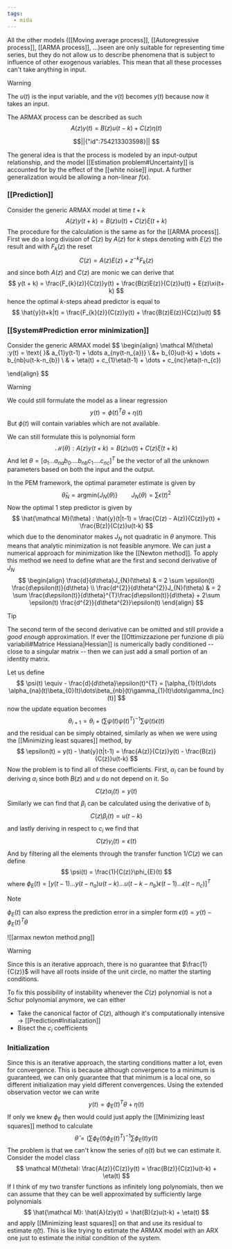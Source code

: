 ```yaml
---
tags:
  - mida
---
```

All the other models ([[Moving average process]], [[Autoregressive process]], [[ARMA process]], ...)seen are only suitable for representing time series, but they do not allow us to describe phenomena that is subject to influence of other exogenous variables. This mean that all these processes can't take anything in input. 

>[!warning]
>The $u(t)$ is the input variable, and the $v(t)$ becomes $y(t)$ because now it takes an input.

The ARMAX process can be described as such
$$
A(z)y(t) = B(z)u(t-k) + C(z)\eta(t)
$$

```math
||{"id":754213303598}||


```
The general idea is that the process is modeled by an input-output relationship, and the model [[Estimation problem#Uncertainty]] is accounted for by the effect of the [[white noise]] input. A further generalization would be allowing a non-linear $f(x)$.
### [[Prediction]]

Consider the generic ARMAX model at time $t+k$
$$
A(z)y(t+k) = B(z)u(t) + C(z)\xi(t + k)
$$
The procedure for the calculation is the same as for the [[ARMA process]]. First we do a long division of $C(z)$ by $A(z)$ for $k$ steps denoting with $E(z)$ the result and with $F_{k}(z)$ the reset
$$
C(z) = A(z)E(z) + z^{-k}F_{k}(z)
$$
and since both $A(z)$ and $C(z)$ are monic we can derive that
$$
y(t + k) = \frac{F_{k}(z)}{C(z)}y(t) + \frac{B(z)E(z)}{C(z)}u(t) + E(z)\xi(t+ k)
$$
hence the optimal $k$-steps ahead predictor is equal to
$$
\hat{y}(t+k|t) = \frac{F_{k}(z)}{C(z)}y(t) + \frac{B(z)E(z)}{C(z)}u(t)
$$
### [[System#Prediction error minimization]]

Consider the generic ARMAX model
$$
\begin{align}
\mathcal  M(\theta) :y(t)  = \text{ }& a_{1}y(t-1) + \dots a_{ny(t-n_{a})} \\
  &+ b_{0}u(t-k) + \dots + b_{nb}u(t-k-n_{b})  \\
 & + \eta(t) + c_{1}\eta(t-1) + \dots + c_{nc}\eta(t-n_{c})

\end{align}
$$
>[!warning]
>We could still formulate the model as a linear regression
>$$
>y(t) = \phi(t)^{T}\theta + \eta(t)
>$$
>But $\phi(t)$ will contain variables which are not available.  

We can still formulate this is polynomial form
$$
\mathcal  M(\theta): A(z)y(t+k) = B(z)u(t) + C(z)\xi(t + k)
$$
And let $\theta = [a_{1}\dots a_{na}b_{0}\dots.b_{nb}c_{1}\dots.c_{nc}]^{T}$ be the vector of all the unknown parameters based on both the input and the output.  

In the PEM framework, the optimal parameter estimate is given by
$$
\hat{\theta}_{N} = \text{argmin}\{ J_{N}(\theta) \} \qquad J_{N}(\theta) = \sum \epsilon(t)^{2}
$$
Now the optimal 1 step predictor is given by 
$$
\hat{\mathcal  M}(\theta) : \hat{y}(t|t-1) = \frac{C(z) - A(z)}{C(z)}y(t) + \frac{B(z)}{C(z)}u(t-k)
$$
which due to the denominator makes $J_{N}$ not quadratic in $\theta$ anymore. This means that analytic minimization is not feasible anymore. We can just a numerical approach for minimization like the [[Newton method]]. To apply this method we need to define what are the first and second derivative of $J_{N}$
$$
\begin{align}
\frac{d}{d\theta}J_{N}(\theta)  & = 2 \sum \epsilon(t) \frac{d\epsilon(t)}{d\theta} \\
\frac{d^{2}}{d\theta^{2}}J_{N}(\theta)  & = 2 \sum \frac{d\epsilon(t)}{d\theta}^{T}\frac{d\epsilon(t)}{d\theta}  + 2\sum \epsilon(t) \frac{d^{2}}{d\theta^{2}}\epsilon(t)
\end{align}
$$
>[!tip]
>The second term of the second derivative can be omitted and still provide a *good enough* approximation. If ever the [[Ottimizzazione per funzione di più variabili#Matrice Hessiana|Hessian]] is numerically badly conditioned --close to a singular matrix -- then we can just add a small portion of an identity matrix.

Let us define 
$$
\psi(t) \equiv - \frac{d}{d\theta}\epsilon(t)^{T} = [\alpha_{1}(t)\dots \alpha_{na}(t)\beta_{0}(t)\dots\beta_{nb}(t)\gamma_{1}(t)\dots\gamma_{nc}(t)]
$$
now the update equation becomes 
$$
\theta_{i+1} = \theta_{i} + \left( \sum \psi(t) \psi(t) ^{T}\right)^{-1} \sum \psi(t)\epsilon(t)
$$
and the residual can be simply obtained, similarly as when we were using the [[Minimizing least squares]] method, by
$$
\epsilon(t) = y(t) - \hat{y}(t|t-1) = \frac{A(z)}{C(z)}y(t) - \frac{B(z)}{C(z)}u(t-k)
$$
Now the problem is to find all of these coefficients. First, $\alpha_{i}$ can be found by deriving $a_{i}$ since both $B(z)$ and $u$ do not depend on it. So
$$
C(z)\alpha_{i}(t) = y(t)
$$
Similarly we can find that $\beta_{i}$ can be calculated using the derivative of $b_{i}$
$$
C(z)\beta_{i}(t) = u(t-k)
$$
and lastly deriving in respect to $c_{i}$ we find that 
$$
C(z)\gamma_{i}(t) = \epsilon(t)
$$
And by filtering all the elements through the transfer function $1/C(z)$ we can define 
$$
\psi(t) = \frac{1}{C(z)}\phi_{E}(t)
$$
where $\phi_{E}(t) = [y(t-1)\dots y(t-n_{a})u(t-k)\dots u(t-k-n_{b})\epsilon(t-1)\dots\epsilon(t-n_{c})]^{T}$

>[!note]
>$\phi_{E}(t)$ can also express the prediction error in a simpler form $\epsilon(t) = y(t)-\phi_{E}(t)^{T}\theta$

![[armax newton method.png]]

>[!warning]
>Since this is an iterative approach, there is no guarantee that $\frac{1}{C(z)}$ will have all roots inside of the unit circle, no matter the starting conditions.

To fix this possibility of instability whenever the $C(z)$ polynomial is not a Schur polynomial anymore, we can either
- Take the canonical factor of $C(z)$, although it's computationally intensive $\to$ [[Prediction#Initialization]]
- Bisect the $c_{i}$ coefficients
### Initialization

Since this is an iterative approach, the starting conditions matter a lot, even for convergence. This is because although convergence to a minimum is guaranteed, we can only guarantee that that minimum is a local one, so different initialization may yield different convergences. Using the extended observation vector we can write
$$
y(t) = \phi_{E}(t)^{T}\theta + \eta(t)
$$
If only we knew $\phi_{E}$ then would could just apply the [[Minimizing least squares]] method to calculate
$$
\hat{\theta} = \left( \sum\phi_{E}(t)\phi_{E}(t)^{T} \right)^{-1} \sum \phi_{E}(t)y(t)
$$
The problem is that we can't know the series of $\eta(t)$ but we can estimate it. Consider the model class
$$
\mathcal  M(\theta): \frac{A(z)}{C(z)}y(t) = \frac{B(z)}{C(z)}u(t-k) + \eta(t)
$$
If I think of my two transfer functions as infinitely long polynomials, then we can assume that they can be well approximated by sufficiently large polynomials 
$$
\hat{\mathcal  M}: \hat{A}(z)y(t) = \hat{B}(z)u(t-k) + \eta(t)
$$
and apply [[Minimizing least squares]] on that and use its residual to estimate $\hat{\eta}(t)$. This is like trying to estimate the ARMAX model with an ARX one just to estimate the initial condition of the system.

